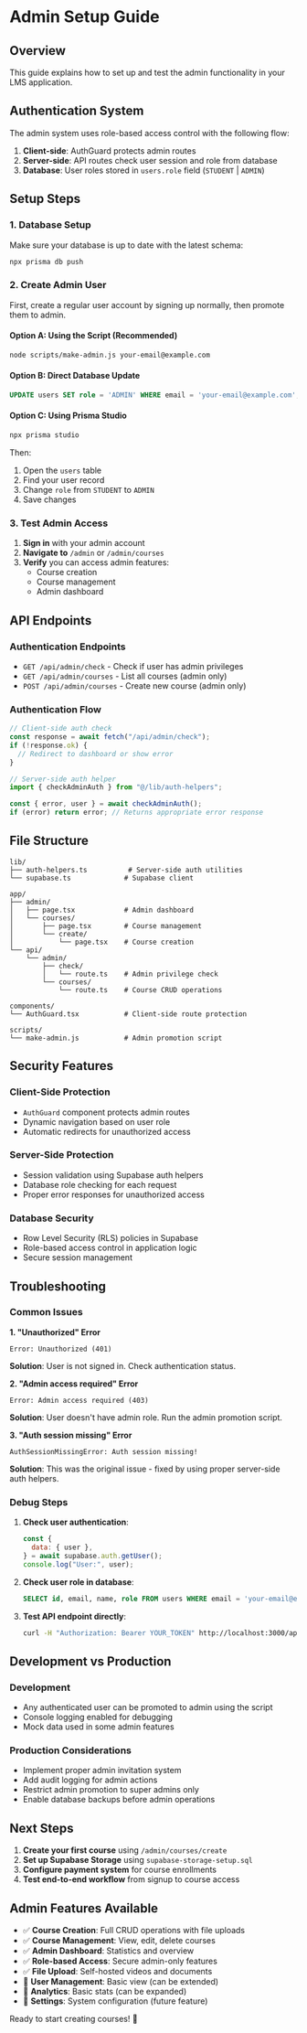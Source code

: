 # Admin Setup Guide

## Overview

This guide explains how to set up and test the admin functionality in your LMS application.

## Authentication System

The admin system uses role-based access control with the following flow:

1. **Client-side**: AuthGuard protects admin routes
2. **Server-side**: API routes check user session and role from database
3. **Database**: User roles stored in `users.role` field (`STUDENT` | `ADMIN`)

## Setup Steps

### 1. Database Setup

Make sure your database is up to date with the latest schema:

```bash
npx prisma db push
```

### 2. Create Admin User

First, create a regular user account by signing up normally, then promote them to admin.

#### Option A: Using the Script (Recommended)

```bash
node scripts/make-admin.js your-email@example.com
```

#### Option B: Direct Database Update

```sql
UPDATE users SET role = 'ADMIN' WHERE email = 'your-email@example.com';
```

#### Option C: Using Prisma Studio

```bash
npx prisma studio
```

Then:

1. Open the `users` table
2. Find your user record
3. Change `role` from `STUDENT` to `ADMIN`
4. Save changes

### 3. Test Admin Access

1. **Sign in** with your admin account
2. **Navigate to** `/admin` or `/admin/courses`
3. **Verify** you can access admin features:
   - Course creation
   - Course management
   - Admin dashboard

## API Endpoints

### Authentication Endpoints

- `GET /api/admin/check` - Check if user has admin privileges
- `GET /api/admin/courses` - List all courses (admin only)
- `POST /api/admin/courses` - Create new course (admin only)

### Authentication Flow

```typescript
// Client-side auth check
const response = await fetch("/api/admin/check");
if (!response.ok) {
  // Redirect to dashboard or show error
}

// Server-side auth helper
import { checkAdminAuth } from "@/lib/auth-helpers";

const { error, user } = await checkAdminAuth();
if (error) return error; // Returns appropriate error response
```

## File Structure

```
lib/
├── auth-helpers.ts          # Server-side auth utilities
└── supabase.ts             # Supabase client

app/
├── admin/
│   ├── page.tsx            # Admin dashboard
│   └── courses/
│       ├── page.tsx        # Course management
│       └── create/
│           └── page.tsx    # Course creation
└── api/
    └── admin/
        ├── check/
        │   └── route.ts    # Admin privilege check
        └── courses/
            └── route.ts    # Course CRUD operations

components/
└── AuthGuard.tsx           # Client-side route protection

scripts/
└── make-admin.js           # Admin promotion script
```

## Security Features

### Client-Side Protection

- `AuthGuard` component protects admin routes
- Dynamic navigation based on user role
- Automatic redirects for unauthorized access

### Server-Side Protection

- Session validation using Supabase auth helpers
- Database role checking for each request
- Proper error responses for unauthorized access

### Database Security

- Row Level Security (RLS) policies in Supabase
- Role-based access control in application logic
- Secure session management

## Troubleshooting

### Common Issues

**1. "Unauthorized" Error**

```
Error: Unauthorized (401)
```

**Solution**: User is not signed in. Check authentication status.

**2. "Admin access required" Error**

```
Error: Admin access required (403)
```

**Solution**: User doesn't have admin role. Run the admin promotion script.

**3. "Auth session missing" Error**

```
AuthSessionMissingError: Auth session missing!
```

**Solution**: This was the original issue - fixed by using proper server-side auth helpers.

### Debug Steps

1. **Check user authentication**:

   ```javascript
   const {
     data: { user },
   } = await supabase.auth.getUser();
   console.log("User:", user);
   ```

2. **Check user role in database**:

   ```sql
   SELECT id, email, name, role FROM users WHERE email = 'your-email@example.com';
   ```

3. **Test API endpoint directly**:
   ```bash
   curl -H "Authorization: Bearer YOUR_TOKEN" http://localhost:3000/api/admin/check
   ```

## Development vs Production

### Development

- Any authenticated user can be promoted to admin using the script
- Console logging enabled for debugging
- Mock data used in some admin features

### Production Considerations

- Implement proper admin invitation system
- Add audit logging for admin actions
- Restrict admin promotion to super admins only
- Enable database backups before admin operations

## Next Steps

1. **Create your first course** using `/admin/courses/create`
2. **Set up Supabase Storage** using `supabase-storage-setup.sql`
3. **Configure payment system** for course enrollments
4. **Test end-to-end workflow** from signup to course access

## Admin Features Available

- ✅ **Course Creation**: Full CRUD operations with file uploads
- ✅ **Course Management**: View, edit, delete courses
- ✅ **Admin Dashboard**: Statistics and overview
- ✅ **Role-based Access**: Secure admin-only features
- ✅ **File Upload**: Self-hosted videos and documents
- 🔄 **User Management**: Basic view (can be extended)
- 🔄 **Analytics**: Basic stats (can be expanded)
- 🔄 **Settings**: System configuration (future feature)

Ready to start creating courses! 🚀
